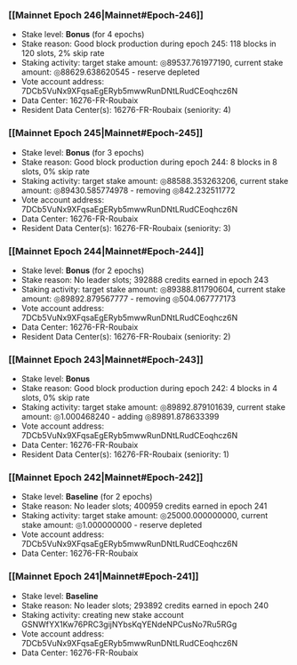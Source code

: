 ### [[Mainnet Epoch 246|Mainnet#Epoch-246]]
* Stake level: **Bonus** (for 4 epochs)
* Stake reason: Good block production during epoch 245: 118 blocks in 120 slots, 2% skip rate
* Staking activity: target stake amount: ◎89537.761977190, current stake amount: ◎88629.638620545 - reserve depleted
* Vote account address: 7DCb5VuNx9XFqsaEgERyb5mwwRunDNtLRudCEoqhcz6N
* Data Center: 16276-FR-Roubaix
* Resident Data Center(s): 16276-FR-Roubaix (seniority: 4)
### [[Mainnet Epoch 245|Mainnet#Epoch-245]]
* Stake level: **Bonus** (for 3 epochs)
* Stake reason: Good block production during epoch 244: 8 blocks in 8 slots, 0% skip rate
* Staking activity: target stake amount: ◎88588.353263206, current stake amount: ◎89430.585774978 - removing ◎842.232511772
* Vote account address: 7DCb5VuNx9XFqsaEgERyb5mwwRunDNtLRudCEoqhcz6N
* Data Center: 16276-FR-Roubaix
* Resident Data Center(s): 16276-FR-Roubaix (seniority: 3)
### [[Mainnet Epoch 244|Mainnet#Epoch-244]]
* Stake level: **Bonus** (for 2 epochs)
* Stake reason: No leader slots; 392888 credits earned in epoch 243
* Staking activity: target stake amount: ◎89388.811790604, current stake amount: ◎89892.879567777 - removing ◎504.067777173
* Vote account address: 7DCb5VuNx9XFqsaEgERyb5mwwRunDNtLRudCEoqhcz6N
* Data Center: 16276-FR-Roubaix
* Resident Data Center(s): 16276-FR-Roubaix (seniority: 2)
### [[Mainnet Epoch 243|Mainnet#Epoch-243]]
* Stake level: **Bonus**
* Stake reason: Good block production during epoch 242: 4 blocks in 4 slots, 0% skip rate
* Staking activity: target stake amount: ◎89892.879101639, current stake amount: ◎1.000468240 - adding ◎89891.878633399
* Vote account address: 7DCb5VuNx9XFqsaEgERyb5mwwRunDNtLRudCEoqhcz6N
* Data Center: 16276-FR-Roubaix
* Resident Data Center(s): 16276-FR-Roubaix (seniority: 1)
### [[Mainnet Epoch 242|Mainnet#Epoch-242]]
* Stake level: **Baseline** (for 2 epochs)
* Stake reason: No leader slots; 400959 credits earned in epoch 241
* Staking activity: target stake amount: ◎25000.000000000, current stake amount: ◎1.000000000 - reserve depleted
* Vote account address: 7DCb5VuNx9XFqsaEgERyb5mwwRunDNtLRudCEoqhcz6N
* Data Center: 16276-FR-Roubaix
### [[Mainnet Epoch 241|Mainnet#Epoch-241]]
* Stake level: **Baseline**
* Stake reason: No leader slots; 293892 credits earned in epoch 240
* Staking activity: creating new stake account GSNWfYX1Kw76PRC3gijNYbsKqYENdeNPCusNo7Ru5RGg
* Vote account address: 7DCb5VuNx9XFqsaEgERyb5mwwRunDNtLRudCEoqhcz6N
* Data Center: 16276-FR-Roubaix